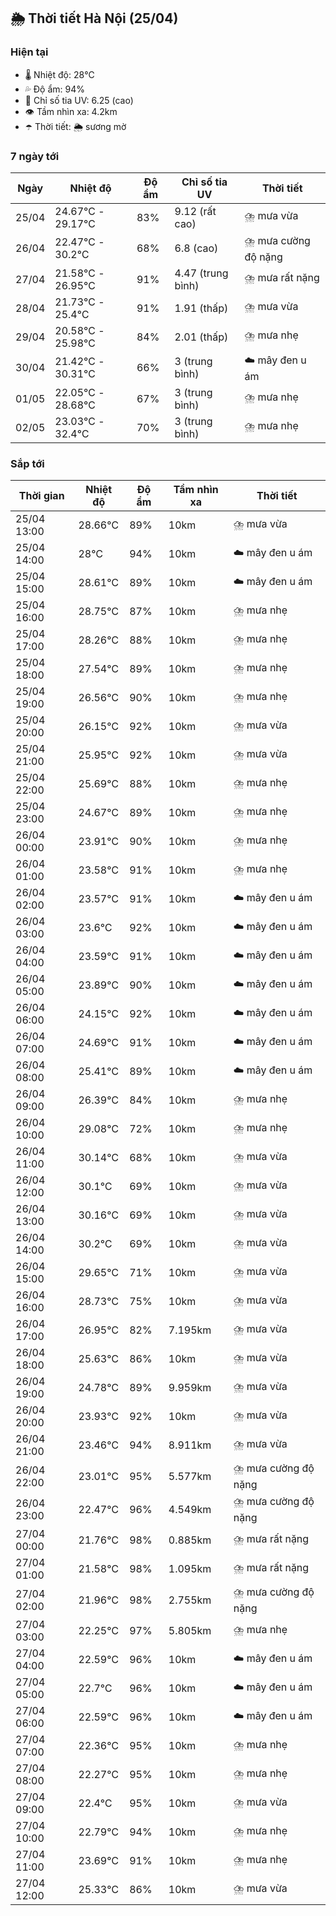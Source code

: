 ## 🌦️ Thời tiết Hà Nội (25/04)

### Hiện tại

- 🌡️ Nhiệt độ: 28℃
- 💦 Độ ẩm: 94%
- 🌟 Chỉ số tia UV: 6.25 (cao)
- 👁️ Tầm nhìn xa: 4.2km
- ☂️ Thời tiết: 🌦️ sương mờ

### 7 ngày tới

| Ngày | Nhiệt độ | Độ ẩm | Chỉ số tia UV | Thời tiết |
| --- | --- | --- | --- | --- |
| 25/04 | 24.67℃ - 29.17℃ | 83% | 9.12 (rất cao) | ⛈️ mưa vừa |
| 26/04 | 22.47℃ - 30.2℃ | 68% | 6.8 (cao) | ⛈️ mưa cường độ nặng |
| 27/04 | 21.58℃ - 26.95℃ | 91% | 4.47 (trung bình) | ⛈️ mưa rất nặng |
| 28/04 | 21.73℃ - 25.4℃ | 91% | 1.91 (thấp) | ⛈️ mưa vừa |
| 29/04 | 20.58℃ - 25.98℃ | 84% | 2.01 (thấp) | ⛈️ mưa nhẹ |
| 30/04 | 21.42℃ - 30.31℃ | 66% | 3 (trung bình) | ☁️ mây đen u ám |
| 01/05 | 22.05℃ - 28.68℃ | 67% | 3 (trung bình) | ⛈️ mưa nhẹ |
| 02/05 | 23.03℃ - 32.4℃ | 70% | 3 (trung bình) | ⛈️ mưa nhẹ |

### Sắp tới

| Thời gian | Nhiệt độ | Độ ẩm | Tầm nhìn xa | Thời tiết |
| --- | --- | --- | --- | --- |
| 25/04 13:00 | 28.66℃ | 89% | 10km | ⛈️ mưa vừa |
| 25/04 14:00 | 28℃ | 94% | 10km | ☁️ mây đen u ám |
| 25/04 15:00 | 28.61℃ | 89% | 10km | ☁️ mây đen u ám |
| 25/04 16:00 | 28.75℃ | 87% | 10km | ⛈️ mưa nhẹ |
| 25/04 17:00 | 28.26℃ | 88% | 10km | ⛈️ mưa nhẹ |
| 25/04 18:00 | 27.54℃ | 89% | 10km | ⛈️ mưa nhẹ |
| 25/04 19:00 | 26.56℃ | 90% | 10km | ⛈️ mưa nhẹ |
| 25/04 20:00 | 26.15℃ | 92% | 10km | ⛈️ mưa vừa |
| 25/04 21:00 | 25.95℃ | 92% | 10km | ⛈️ mưa vừa |
| 25/04 22:00 | 25.69℃ | 88% | 10km | ⛈️ mưa nhẹ |
| 25/04 23:00 | 24.67℃ | 89% | 10km | ⛈️ mưa nhẹ |
| 26/04 00:00 | 23.91℃ | 90% | 10km | ⛈️ mưa nhẹ |
| 26/04 01:00 | 23.58℃ | 91% | 10km | ⛈️ mưa nhẹ |
| 26/04 02:00 | 23.57℃ | 91% | 10km | ☁️ mây đen u ám |
| 26/04 03:00 | 23.6℃ | 92% | 10km | ☁️ mây đen u ám |
| 26/04 04:00 | 23.59℃ | 91% | 10km | ☁️ mây đen u ám |
| 26/04 05:00 | 23.89℃ | 90% | 10km | ☁️ mây đen u ám |
| 26/04 06:00 | 24.15℃ | 92% | 10km | ☁️ mây đen u ám |
| 26/04 07:00 | 24.69℃ | 91% | 10km | ☁️ mây đen u ám |
| 26/04 08:00 | 25.41℃ | 89% | 10km | ☁️ mây đen u ám |
| 26/04 09:00 | 26.39℃ | 84% | 10km | ⛈️ mưa nhẹ |
| 26/04 10:00 | 29.08℃ | 72% | 10km | ⛈️ mưa nhẹ |
| 26/04 11:00 | 30.14℃ | 68% | 10km | ⛈️ mưa vừa |
| 26/04 12:00 | 30.1℃ | 69% | 10km | ⛈️ mưa vừa |
| 26/04 13:00 | 30.16℃ | 69% | 10km | ⛈️ mưa vừa |
| 26/04 14:00 | 30.2℃ | 69% | 10km | ⛈️ mưa vừa |
| 26/04 15:00 | 29.65℃ | 71% | 10km | ⛈️ mưa vừa |
| 26/04 16:00 | 28.73℃ | 75% | 10km | ⛈️ mưa vừa |
| 26/04 17:00 | 26.95℃ | 82% | 7.195km | ⛈️ mưa vừa |
| 26/04 18:00 | 25.63℃ | 86% | 10km | ⛈️ mưa vừa |
| 26/04 19:00 | 24.78℃ | 89% | 9.959km | ⛈️ mưa vừa |
| 26/04 20:00 | 23.93℃ | 92% | 10km | ⛈️ mưa vừa |
| 26/04 21:00 | 23.46℃ | 94% | 8.911km | ⛈️ mưa vừa |
| 26/04 22:00 | 23.01℃ | 95% | 5.577km | ⛈️ mưa cường độ nặng |
| 26/04 23:00 | 22.47℃ | 96% | 4.549km | ⛈️ mưa cường độ nặng |
| 27/04 00:00 | 21.76℃ | 98% | 0.885km | ⛈️ mưa rất nặng |
| 27/04 01:00 | 21.58℃ | 98% | 1.095km | ⛈️ mưa rất nặng |
| 27/04 02:00 | 21.96℃ | 98% | 2.755km | ⛈️ mưa cường độ nặng |
| 27/04 03:00 | 22.25℃ | 97% | 5.805km | ⛈️ mưa nhẹ |
| 27/04 04:00 | 22.59℃ | 96% | 10km | ☁️ mây đen u ám |
| 27/04 05:00 | 22.7℃ | 96% | 10km | ☁️ mây đen u ám |
| 27/04 06:00 | 22.59℃ | 96% | 10km | ☁️ mây đen u ám |
| 27/04 07:00 | 22.36℃ | 95% | 10km | ⛈️ mưa nhẹ |
| 27/04 08:00 | 22.27℃ | 95% | 10km | ⛈️ mưa nhẹ |
| 27/04 09:00 | 22.4℃ | 95% | 10km | ⛈️ mưa vừa |
| 27/04 10:00 | 22.79℃ | 94% | 10km | ⛈️ mưa nhẹ |
| 27/04 11:00 | 23.69℃ | 91% | 10km | ⛈️ mưa nhẹ |
| 27/04 12:00 | 25.33℃ | 86% | 10km | ⛈️ mưa vừa |
